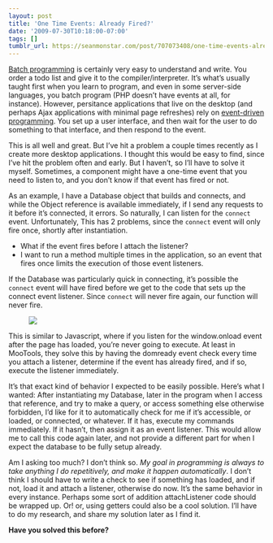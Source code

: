 ```yaml
---
layout: post
title: 'One Time Events: Already Fired?'
date: '2009-07-30T10:18:00-07:00'
tags: []
tumblr_url: https://seanmonstar.com/post/707073408/one-time-events-already-fired
---
```

[Batch programming](http://en.wikipedia.org/wiki/Batch_programming) is certainly very easy to understand and write. You order a todo list and give it to the compiler/interpreter. It’s what’s usually taught first when you learn to program, and even in some server-side languages, you batch program (PHP doesn’t have events at all, for instance). However, persitance applications that live on the desktop (and perhaps Ajax applications with minimal page refreshes) rely on [event-driven programming](http://en.wikipedia.org/wiki/Event-driven_programming). You set up a user interface, and then wait for the user to do something to that interface, and then respond to the event.

This is all well and great. But I’ve hit a problem a couple times recently as I create more desktop applications. I thought this would be easy to find, since I’ve hit the problem often and early. But I haven’t, so I’ll have to solve it myself. Sometimes, a component might have a one-time event that you need to listen to, and you don’t know if that event has fired or not.

As an example, I have a Database object that builds and connects, and while the Object reference is available immediately, if I send any requests to it before it’s connected, it errors. So naturally, I can listen for the `connect` event. Unfortunately, This has 2 problems, since the `connect` event will only fire once, shortly after instantiation.

- What if the event fires before I attach the listener?
- I want to run a method multiple times in the application, so an event that fires once limits the execution of those event listeners.

If the Database was particularly quick in connecting, it’s possible the `connect` event will have fired before we get to the code that sets up the connect event listener. Since `connect` will never fire again, our function will never fire.

<figure class="tmblr-full" data-orig-height="200" data-orig-width="500"><img src="https://64.media.tumblr.com/f6bfb541d3b2ca2e1ec1fefe8a88343a/d8e8a51f7cd1f451-f1/s540x810/229382dc2a4bfa4b919e8b885e71fa16229c3d9d.png" data-orig-height="200" data-orig-width="500"></figure>

This is similar to Javascript, where if you listen for the window.onload event after the page has loaded, you’re never going to execute. At least in MooTools, they solve this by having the domready event check every time you attach a listener, determine if the event has already fired, and if so, execute the listener immediately.

It’s that exact kind of behavior I expected to be easily possible. Here’s what I wanted: After instantiating my Database, later in the program when I access that reference, and try to make a query, or access something else otherwise forbidden, I’d like for it to automatically check for me if it’s accessible, or loaded, or connected, or whatever. If it has, execute my commands immediately. If it hasn’t, then assign it as an event listener. This would allow me to call this code again later, and not provide a different part for when I expect the database to be fully setup already.

Am I asking too much? I don’t think so. _My goal in programming is always to take anything I do repetitively, and make it happen automatically_. I don’t think I should have to write a check to see if something has loaded, and if not, load it and attach a listener, otherwise do now. It’s the same behavior in every instance. Perhaps some sort of addition attachListener code should be wrapped up. Or! or, using getters could also be a cool solution. I’ll have to do my research, and share my solution later as I find it.

**Have you solved this before?**

